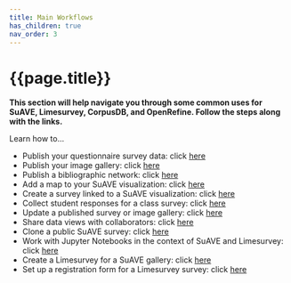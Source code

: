 ```yaml
---
title: Main Workflows
has_children: true
nav_order: 3
---
```


# {{page.title}}

**This section will help navigate you through some common uses for SuAVE, Limesurvey, CorpusDB, and OpenRefine. Follow the steps along with the links.**

Learn how to...

- Publish your questionnaire survey data: click [here]()
- Publish your image gallery: click [here]()
- Publish a bibliographic network: click [here]()
- Add a map to your SuAVE visualization: click [here]()
- Create a survey linked to a SuAVE visualization: click [here]()
- Collect student responses for a class survey: click [here]()
- Update a published survey or image gallery: click [here]()
- Share data views with collaborators: click [here]()
- Clone a public SuAVE survey: click [here]()
- Work with Jupyter Notebooks in the context of SuAVE and Limesurvey: click [here]()
- Create a Limesurvey for a SuAVE gallery: click [here]()
- Set up a registration form for a Limesurvey survey: click [here]()
